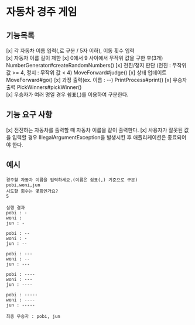# 자동차 경주 게임

## 기능목록

[x] 각 자동차 이름 입력(,로 구분 / 5자 이하), 이동 횟수 입력        
[x] 자동차 이름 길이 제한
[x] 0에서 9 사이에서 무작위 값을 구한 후(3개)                      NumberGenerator#createRandomNumbers()
[x] 전진/정지 판단 (전진 : 무작위 값 >= 4, 정지 : 무작위 값 < 4)     MoveForward#judge()
[x] 상태 업데이트                                             MoveForward#go()
[x] 과정 출력(ex. 이름 : --)                                  PrintProcess#print()
[x] 우승자 출력                                               PickWinners#pickWinner()                        
    [x] 우승자가 여러 명일 경우 쉼표(,)를 이용하여 구분한다.

## 기능 요구 사항

[x] 전진하는 자동차를 출력할 때 자동차 이름을 같이 출력한다.
[x] 사용자가 잘못된 값을 입력할 경우 IllegalArgumentException을 발생시킨 후 애플리케이션은 종료되어야 한다.

## 예시

    경주할 자동차 이름을 입력하세요.(이름은 쉼표(,) 기준으로 구분)
    pobi,woni,jun
    시도할 회수는 몇회인가요?
    5
    
    실행 결과
    pobi : -
    woni :
    jun : -
    
    pobi : --
    woni : -
    jun : --
    
    pobi : ---
    woni : --
    jun : ---
    
    pobi : ----
    woni : ---
    jun : ----
    
    pobi : -----
    woni : ----
    jun : -----
    
    최종 우승자 : pobi, jun